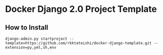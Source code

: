 # Docker Django 2.0 Project Template

## How to Install
`django-admin.py startproject --template=https://github.com/rkktateishi/docker-django-template.git --extension=py,yml,sh,env`
